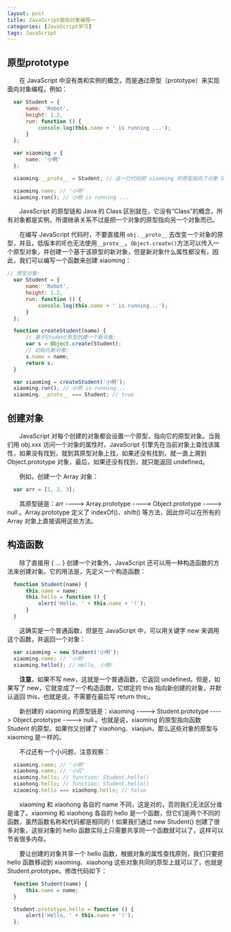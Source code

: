 ```yaml
---
layout: post
title: JavaScript面向对象编程一
categories: [JavaScript学习]
tags: JavaScript
---
```


## 原型prototype
&emsp;&emsp;在 JavaScript 中没有类和实例的概念，而是通过原型（prototype）来实现面向对象编程。例如：
```javascript
  var Student = {
      name: 'Robot',
      height: 1.2,
      run: function () {
          console.log(this.name + ' is running ...');
      }
  };

  var xiaoming = {
      name: '小明'
  };

  xiaoming.__proto__ = Student; // 这一行代码把 xiaoming 的原型指向了对象 Student

  xiaoming.name; // '小明'
  xiaoming.run(); // 小明 is running ...
```
&emsp;&emsp;JavaScript 的原型链和 Java 的 Class 区别就在，它没有“Class”的概念，所有对象都是实例，所谓继承关系不过是把一个对象的原型指向另一个对象而已。

&emsp;&emsp;在编写 JavaScript 代码时，不要直接用 `obj.__proto__` 去改变一个对象的原型，并且，低版本的IE也无法使用`__proto__`。`Object.create()`方法可以传入一个原型对象，并创建一个基于该原型的新对象，但是新对象什么属性都没有，因此，我们可以编写一个函数来创建 xiaoming：
```javascript
// 原型对象:
  var Student = {
      name: 'Robot',
      height: 1.2,
      run: function () {
          console.log(this.name + ' is running...');
      }
  };

  function createStudent(name) {
      // 基于Student原型创建一个新对象:
      var s = Object.create(Student);
      // 初始化新对象:
      s.name = name;
      return s;
  }

  var xiaoming = createStudent('小明');
  xiaoming.run(); // 小明 is running...
  xiaoming.__proto__ === Student; // true
```

## 创建对象
&emsp;&emsp;JavaScript 对每个创建的对象都会设置一个原型，指向它的原型对象。当我们用 obj.xxx 访问一个对象的属性时，JavaScript 引擎先在当前对象上查找该属性，如果没有找到，就到其原型对象上找，如果还没有找到，就一直上溯到 Object.prototype 对象，最后，如果还没有找到，就只能返回 undefined。

&emsp;&emsp;例如，创建一个 Array 对象：
```javascript
  var arr = [1, 2, 3];
```
&emsp;&emsp;其原型链是：arr ----> Array.prototype ----> Object.prototype ----> null 。Array.prototype 定义了 indexOf()、shift() 等方法，因此你可以在所有的 Array 对象上直接调用这些方法。

## 构造函数
&emsp;&emsp;除了直接用 { ... } 创建一个对象外，JavaScript 还可以用一种构造函数的方法来创建对象。它的用法是，先定义一个构造函数：
```javascript
  function Student(name) {
      this.name = name;
      this.hello = function () {
          alert('Hello, ' + this.name + '!');
      }
  }
```
&emsp;&emsp;这确实是一个普通函数，但是在 JavaScript 中，可以用关键字 new 来调用这个函数，并返回一个对象：
```javascript
  var xiaoming = new Student('小明');
  xiaoming.name; // '小明'
  xiaoming.hello(); // Hello, 小明!
```
&emsp;&emsp;**注意**，如果不写 new，这就是一个普通函数，它返回 undefined。但是，如果写了 new，它就变成了一个构造函数，它绑定的 this 指向新创建的对象，并默认返回 this，也就是说，不需要在最后写 return this;。

&emsp;&emsp;新创建的 xiaoming 的原型链是：xiaoming ----> Student.prototype ----> Object.prototype ----> null 。也就是说，xiaoming 的原型指向函数 Student 的原型。如果你又创建了 xiaohong、xiaojun，那么这些对象的原型与 xiaoming 是一样的。

&emsp;&emsp;不过还有一个小问题，注意观察：
```javascript
  xiaoming.name; // '小明'
  xiaohong.name; // '小红'
  xiaoming.hello; // function: Student.hello()
  xiaohong.hello; // function: Student.hello()
  xiaoming.hello === xiaohong.hello; // false
```
&emsp;&emsp;xiaoming 和 xiaohong 各自的 name 不同，这是对的，否则我们无法区分谁是谁了。xiaoming 和 xiaohong 各自的 hello 是一个函数，但它们是两个不同的函数，虽然函数名称和代码都是相同的！如果我们通过 new Student() 创建了很多对象，这些对象的 hello 函数实际上只需要共享同一个函数就可以了，这样可以节省很多内存。

&emsp;&emsp;要让创建的对象共享一个 hello 函数，根据对象的属性查找原则，我们只要把 hello 函数移动到 xiaoming、xiaohong 这些对象共同的原型上就可以了，也就是 Student.prototype。修改代码如下：
```javascript
  function Student(name) {
      this.name = name;
  }

  Student.prototype.hello = function () {
      alert('Hello, ' + this.name + '!');
  };
```
